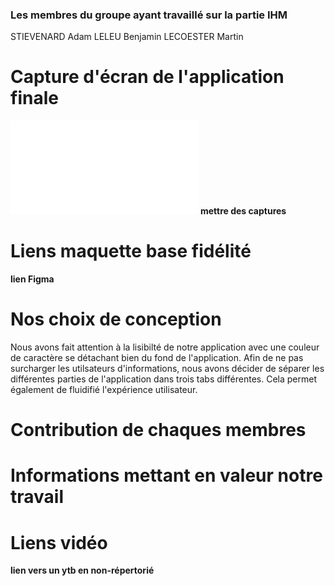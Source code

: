 ### Les membres du groupe ayant travaillé sur la partie IHM
STIEVENARD Adam
LELEU Benjamin
LECOESTER Martin

# Capture d'écran de l'application finale

![Capture d'écran de l'application](chemin/vers/image.ext)
__mettre des captures__

# Liens maquette base fidélité

__lien Figma__

# Nos choix de conception
Nous avons fait attention à la lisibilté de notre application avec une couleur de caractère se détachant bien du fond de l'application.
Afin de ne pas surcharger les utilsateurs d'informations, nous avons décider de séparer les différentes parties de l'application dans trois tabs différentes. Cela permet également de fluidifié l'expérience utilisateur.

# Contribution de chaques membres

# Informations mettant en valeur notre travail

# Liens vidéo

__lien vers un ytb en non-répertorié__